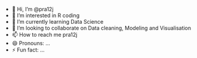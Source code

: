 - 👋 Hi, I’m @pra12j
- 👀 I’m interested in R coding
- 🌱 I’m currently learning Data Science
- 💞️ I’m looking to collaborate on Data cleaning, Modeling and Visualisation
- 📫 How to reach me pra12j
- 😄 Pronouns: ...
- ⚡ Fun fact: ...

<!---
pra12j/pra12j is a ✨ special ✨ repository because its `README.md` (this file) appears on your GitHub profile.
You can click the Preview link to take a look at your changes.
--->
